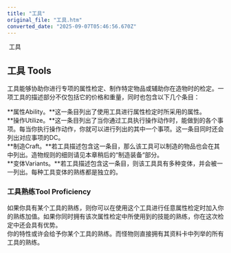 ```yaml
---
title: "工具"
original_file: "工具.htm"
converted_date: "2025-09-07T05:46:56.670Z"
---
```


﻿ 工具  

## 工具 Tools

工具能够协助你进行专项的属性检定、制作特定物品或辅助你在造物时的检定。一项工具的描述部分不仅包括它的价格和重量，同时也包含以下几个条目：

**属性Ability。**这一条目列出了使用工具进行属性检定时所采用的属性。  
**操作Utilize。**这一条目列出了当你通过工具执行操作动作时，能做到的各个事项。每当你执行操作动作，你就可以进行列出的其中一个事项。这一条目同时还会列出对应事项的DC。  
**制造Craft。**若工具描述包含这一条目，那么该工具可以制造的物品也会在其中列出。造物规则的细则请见本章稍后的“制造装备“部分。  
**变体Variants。**若工具描述包含这一条目，则该工具具有多种变体，并会被一一列出。每种工具变体的熟练都是独立的。

### 工具熟练Tool Proficiency

如果你具有某个工具的熟练，则你可以在使用这个工具进行任意属性检定时加入你的熟练加值。如果你同时拥有该次属性检定中所使用到的技能的熟练，你在这次检定中还会具有优势。  
你的特性或许会给予你某个工具的熟练。而怪物则直接拥有其资料卡中列举的所有工具的熟练。